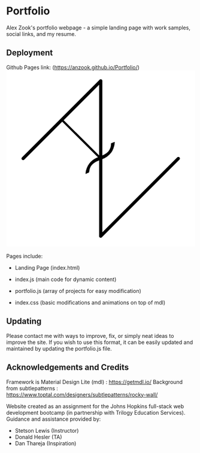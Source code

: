 # Portfolio
Alex Zook's portfolio webpage - a simple landing page with work samples, social links, and my resume.

## Deployment

Github Pages link: (https://anzook.github.io/Portfolio/)
![Mainpage Logo](https://github.com/anzook/Portfolio/blob/master/assets/images/logo/ANZ_Logo_Crop_Trans.png)

Pages include:
* Landing Page (index.html)

* index.js (main code for dynamic content)
* portfolio.js (array of projects for easy modification)

* index.css (basic modifications and animations on top of mdl)

## Updating

Please contact me with ways to improve, fix, or simply neat ideas to improve the site. If you wish to use this format, it can be easily updated and maintained by updating the portfolio.js file.

## Acknowledgements and Credits
Framework is Material Design Lite (mdl) : https://getmdl.io/
Background from subtlepatterns : https://www.toptal.com/designers/subtlepatterns/rocky-wall/

Website created as an assignment for the Johns Hopkins full-stack web development bootcamp (in partnership with Trilogy Education Services).
Guidance and assistance provided by:
* Stetson Lewis (Instructor)
* Donald Hesler (TA)
* Dan Thareja (Inspiration)
